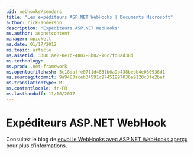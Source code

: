 ```yaml
---
uid: webhooks/senders
title: "Les expéditeurs ASP.NET WebHooks | Documents Microsoft"
author: rick-anderson
description: "Expéditeurs ASP.NET WebHooks"
ms.author: aspnetcontent
manager: wpickett
ms.date: 01/17/2012
ms.topic: article
ms.assetid: 33001ae2-8e1b-4807-8b02-16c7fd8ad38d
ms.technology: 
ms.prod: .net-framework
ms.openlocfilehash: 5c18daffe0711d4831b0a9b438bebb4e030936d1
ms.sourcegitcommit: 9a9483aceb34591c97451997036a9120c3fe2baf
ms.translationtype: MT
ms.contentlocale: fr-FR
ms.lasthandoff: 11/10/2017
---
```

# <a name="aspnet-webhook-senders"></a>Expéditeurs ASP.NET WebHook

Consultez le blog de [envoi le WebHooks avec ASP.NET WebHooks aperçu](http://blogs.msdn.com/b/webdev/archive/2015/09/15/sending-webhooks-with-asp-net-webhooks-preview.aspx) pour plus d’informations.

